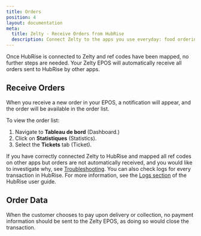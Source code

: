 ```yaml
---
title: Orders
position: 4
layout: documentation
meta:
  title: Zelty - Receive Orders from HubRise
  description: Connect Zelty to the apps you use everyday: food ordering platforms, mobile apps, ordering sites, marketing and loyalty solutions, delivery services, and more.
---
```


Once HubRise is connected to Zelty and ref codes have been mapped, no further steps are needed. Your Zelty EPOS will automatically receive all orders sent to HubRise by other apps.

## Receive Orders

When you receive a new order in your EPOS, a notification will appear, and the order will be available in the order list.

To view the order list:

1. Navigate to **Tableau de bord** (Dashboard.)
1. Click on **Statistiques** (Statistics).
1. Select the **Tickets** tab (Ticket).

If you have correctly connected Zelty to HubRise and mapped all ref codes on other apps but orders are not automatically received, and you would like to investigate why, see [Troubleshooting](/apps/zelty/troubleshooting). You can also check logs for every transaction in HubRise. For more information, see the [Logs section](/docs/data/#logs) of the HubRise user guide.

## Order Data

When the customer chooses to pay upon delivery or collection, no payment information should be sent to the Zelty EPOS, as doing so would close the transaction.
